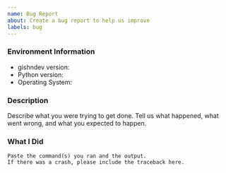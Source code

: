 ```yaml
---
name: Bug Report
about: Create a bug report to help us improve
labels: bug
---
```


<!-- Please search existing issues to avoid creating duplicates. -->

### Environment Information

-   gishndev version:
-   Python version:
-   Operating System:

### Description

Describe what you were trying to get done.
Tell us what happened, what went wrong, and what you expected to happen.

### What I Did

```
Paste the command(s) you ran and the output.
If there was a crash, please include the traceback here.
```
